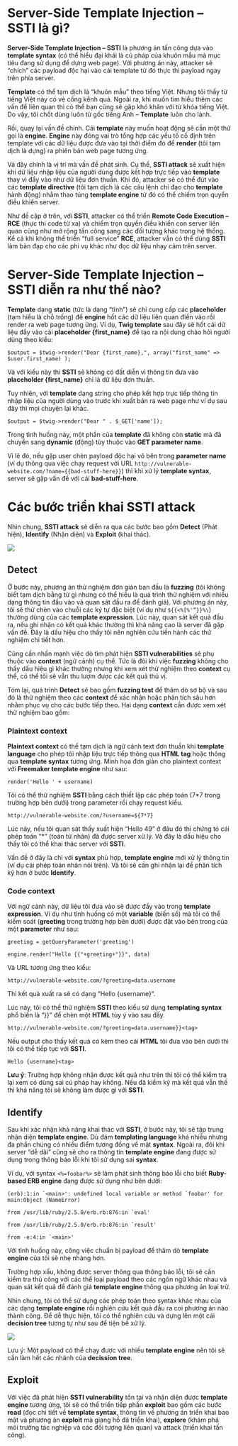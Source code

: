 # Server-Side Template Injection – SSTI là gì?

**Server-Side Template Injection – SSTI** là phương án tấn công dựa vào **template syntax** (có thể hiểu đại khái là cú pháp của khuôn mẫu mà mục tiêu đang sử dụng để dựng web page). Với phương án này, attacker sẽ “chích” các payload độc hại vào cái template từ đó thực thi payload ngay trên phía server.

**Template** có thể tạm dịch là “khuôn mẫu” theo tiếng Việt. Nhưng tôi thấy từ tiếng Việt này có vẻ cồng kềnh quá. Ngoài ra, khi muốn tìm hiểu thêm các vấn đề liên quan thì có thể bạn cũng sẽ gặp khó khăn với từ khóa tiếng Việt. Do vậy, tôi chốt dùng luôn từ gốc tiếng Anh – **Template** luôn cho lành.

Rồi, quay lại vấn đề chính. Cái **template** này muốn hoạt động sẽ cần một thứ gọi là **engine**. **Engine** này đóng vai trò tổng hợp các yếu tố cố định trên template với các dữ liệu được đưa vào tại thời điểm đó để **render** (tôi tạm dịch là dựng) ra phiên bản web page tương ứng.

Và đây chính là vị trí mà vấn đề phát sinh. Cụ thể, **SSTI attack** sẽ xuất hiện khi dữ liệu nhập liệu của người dùng được kết hợp trực tiếp vào **template** thay vì đẩy vào như dữ liệu đơn thuần. Khi đó, attacker sẽ có thể đút vào các **template directive** (tôi tạm dịch là các câu lệnh chỉ đạo cho **template** hành động) nhằm thao túng **template engine** từ đó có thể chiếm trọn quyền điều khiển server.

Như đề cập ở trên, với **SSTI**, attacker có thể triển **Remote Code Execution – RCE** (thực thi code từ xa) và chiếm trọn quyền điều khiển con server liên quan cũng như mở rộng tấn công sang các đối tượng khác trong hệ thống. Kể cả khi không thể triển “full service” **RCE**, attacker vẫn có thể dùng **SSTI** làm bàn đạp cho các phi vụ khác như đọc dữ liệu nhạy cảm trên server.

# Server-Side Template Injection – SSTI diễn ra như thế nào?

**Template** dạng **static** (tức là dạng “tĩnh”) sẽ chỉ cung cấp các **placeholder** (tạm hiểu là chỗ trống) để **engine** hốt các dữ liệu liên quan điền vào rồi render ra web page tương ứng. Ví dụ, **Twig template** sau đây sẽ hốt cái dữ liệu đẩy vào cái **placeholder {first_name}** để tạo ra nội dung chào hỏi người dùng theo kiểu:

```
$output = $twig->render("Dear {first_name},", array("first_name" => $user.first_name) );
```

Và với kiểu này thì **SSTI** sẽ không có đất diễn vì thông tin đưa vào **placeholder {first_name}** chỉ là dữ liệu đơn thuần.

Tuy nhiên, với **template** dạng string cho phép kết hợp trực tiếp thông tin nhập liệu của người dùng vào trước khi xuất bản ra web page như ví dụ sau đây thì mọi chuyện lại khác.

```
$output = $twig->render("Dear " . $_GET['name']);
```

Trong tình huống này, một phần của **template** đã không còn **static** mà đã chuyển sang **dynamic** (động) tùy thuộc vào **GET parameter name**.

Vì lẽ đó, nếu gặp user chèn payload độc hại vô bên trong **parameter name** (ví dụ thông qua việc chạy request với URL ``http://vulnerable-website.com/?name={{bad-stuff-here}}``) thì khi xử lý **template syntax**, server sẽ gặp vấn đề với cái **bad-stuff-here**.

# Các bước triển khai SSTI attack

Nhìn chung, **SSTI attack** sẽ diễn ra qua các bước bao gồm **Detect** (Phát hiện), **Identify** (Nhận diện) và **Exploit** (khai thác).

![](https://hackmd.io/_uploads/SJXmp17Un.png)

## Detect

Ở bước này, phương án thử nghiệm đơn giản ban đầu là **fuzzing** (tôi không biết tạm dịch bằng từ gì nhưng có thể hiểu là quá trình thử nghiệm với nhiều dạng thông tin đầu vào và quan sát đầu ra để đánh giá). Với phương án này, tôi sẽ thử chèn vào chuỗi các ký tự đặc biệt (ví dụ như ``${{<%[%'”}}%\``) thường dùng của các **template expression**. Lúc này, quan sát kết quả đầu ra, nếu ghi nhận có kết quả khác thường thì khả năng cao là server đã gặp vấn đề. Đây là dấu hiệu cho thấy tôi nên nghiên cứu tiến hành các thử nghiệm chi tiết hơn.

Cũng cần nhấn mạnh việc dò tìm phát hiện **SSTI vulnerabilities** sẽ phụ thuộc vào **context** (ngữ cảnh) cụ thể. Tức là đôi khi việc **fuzzing** không cho thấy dấu hiệu gì khác thường nhưng khi xem xét thử nghiệm theo **context** cụ thể, có thể tôi sẽ vẫn thu lượm được các kết quả thú vị.

Tóm lại, quá trình **Detect** sẽ bao gồm **fuzzing test** để thăm dò sơ bộ và sau đó là thử nghiệm theo các **context** để xác nhận hoặc phân tích sâu hơn nhằm phục vụ cho các bước tiếp theo. Hai dạng **context** cần được xem xét thử nghiệm bao gồm:

### Plaintext context

**Plaintext context** có thể tạm dịch là ngữ cảnh text đơn thuần khi **template language** cho phép tôi nhập liệu trực tiếp thông qua **HTML tag** hoặc thông qua **template syntax** tương ứng. Minh họa đơn giản cho plaintext context với **Freemaker template engine** như sau:

```
render('Hello ' + username)
```

Tôi có thể thử nghiệm **SSTI** bằng cách thiết lập các phép toán (7*7 trong trường hợp bên dưới) trong parameter rồi chạy request kiểu.

```
http://vulnerable-website.com/?username=${7*7}
```

Lúc này, nếu tôi quan sát thấy xuất hiện “Hello 49” ở đâu đó thì chứng tỏ cái phép toán “*” (toán tử nhân) đã được server xử lý. Và đây là dấu hiệu cho thấy tôi có thể khai thác server với **SSTI**.

Vấn đề ở đây là chỉ với **syntax** phù hợp, **template engine** mới xử lý thông tin (ví dụ cái phép toán nhân nói trên). Và tôi sẽ cần ghi nhận lại để phân tích kỹ hơn ở bước **Identify**.

### Code context

Với ngữ cảnh này, dữ liệu tôi đưa vào sẽ được đẩy vào trong **template expression**. Ví dụ như tình huống có một **variable** (biến số) mà tôi có thể kiểm soát (**greeting** trong trường hợp bên dưới) được đặt vào bên trong của một **parameter** như sau:

```
greeting = getQueryParameter('greeting')

engine.render("Hello {{"+greeting+"}}", data)
```

Và URL tương ứng theo kiểu:

```
http://vulnerable-website.com/?greeting=data.username
```

Thì kết quả xuất ra sẽ có dạng “Hello {username}“.

Lúc này, tôi có thể thử nghiệm **SSTI** theo kiểu sử dụng **templating syntax** phổ biến là “}}” để chèn một **HTML** tùy ý vào sau đấy.

```
http://vulnerable-website.com/?greeting=data.username}}<tag>
```

Nếu output cho thấy kết quả có kèm theo cái **HTML** tôi đưa vào bên dưới thì tôi có thể tiếp tục với **SSTI**.

```
Hello {username}<tag>
```

**Lưu ý**: Trường hợp không nhận được kết quả như trên thì tôi có thể kiểm tra lại xem có dùng sai cú pháp hay không. Nếu đã kiểm kỹ mà kết quả vẫn thế thì khả năng tôi sẽ không làm được gì với **SSTI**.

## Identify

Sau khi xác nhận khả năng khai thác với **SSTI**, ở bước này, tôi sẽ tập trung nhận diện **template engine**. Dù đám **templating language** khá nhiều nhưng đa phần chúng có nhiều điểm tương đồng về mặt **syntax**. Ngoài ra, đôi khi server “dễ dãi” cũng sẽ cho ra thông tin **template engine** đang được sử dụng trong thông báo lỗi khi tôi sử dụng sai **syntax**.

Ví dụ, với syntax ``<%=foobar%>`` sẽ làm phát sinh thông báo lỗi cho biết **Ruby-based ERB engine** đang được sử dụng như bên dưới:

```
(erb):1:in `<main>': undefined local variable or method `foobar' for main:Object (NameError)

from /usr/lib/ruby/2.5.0/erb.rb:876:in `eval'

from /usr/lib/ruby/2.5.0/erb.rb:876:in `result'

from -e:4:in `<main>'
```

Với tình huống này, công việc chuẩn bị payload để thăm dò **template engine** của tôi sẽ nhẹ nhàng hơn.

Trường hợp xấu, không được server thông qua thông báo lỗi, tôi sẽ cần kiểm tra thủ công với các thể loại payload theo các ngôn ngữ khác nhau và quan sát kết quả để đánh giá **template engine** thông qua phương án loại trừ.

Nhìn chung, tôi có thể sử dụng các phép toán theo syntax khác nhau của các dạng **template engine** rồi nghiên cứu kết quả đầu ra coi phương án nào thành công. Để dễ thực hiện, tôi có thể nghiên cứu và dựng lên một cái **decision tree** tương tự như sau để tiện bề xử lý.

![](https://hackmd.io/_uploads/rkjHrlXUn.png)

Lưu ý: Một payload có thể chạy được với nhiều **template engine** nên tôi sẽ cần làm hết các nhánh của **decission tree**.

## Exploit

Với việc đã phát hiện **SSTI vulnerability** tồn tại và nhận diện được **template engine** tương ứng, tôi sẽ có thể triển tiếp phần **exploit** bao gồm các bước **read** (đọc chi tiết về **template syntax**, thông tin về phương án triển khai bao mật và phương án **exploit** mà giang hồ đã triển khai), **explore** (khám phá môi trường tác nghiệp và các đối tượng liên quan) và attack (triển khai tấn công).
